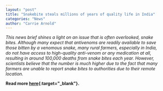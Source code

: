 ```yaml
---
layout: "post"
title: "Snakebite steals millions of years of quality life in India"
categories: "News"
author: "Carrie Arnold"
---
```


*This news brief shines a light on an issue that is often overlooked, snake bites. Although many expect that antivenoms are readily available to save those bitten by a venomous snake, many rural farmers, especially in India, do not have access to high-quality anti-venom or any medication at all, resulting in around 100,000 deaths from snake bites each year. However, scientists believe that the number is much higher due to the fact that many farmers are unable to report snake bites to authorities due to their remote location.*

**Read more [here](https://www.nature.com/articles/d41586-020-03327-9){:target="_blank"}.**
